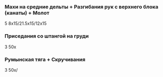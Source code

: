 ### Махи на средние дельты + Разгибания рук с верхнего блока (канаты) + Молот
5 8x15/21.5x15/12x15

### Приседания со штангой на груди
3 50x

### Румынская тяга + Скручивания
3 50x/
